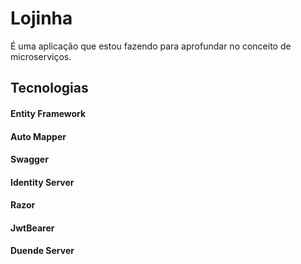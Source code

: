 # Lojinha

É uma aplicação que estou fazendo para aprofundar no conceito de microserviços.

## Tecnologias

#### Entity Framework

#### Auto Mapper

#### Swagger 

#### Identity Server

#### Razor

#### JwtBearer

#### Duende Server

